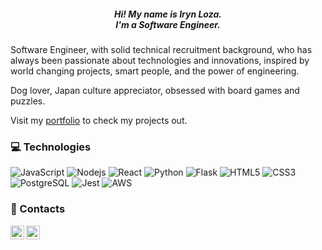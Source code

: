 <h5 align="center">Hi! My name is Iryn Loza. <br> I'm a Software Engineer.</h1>

Software Engineer, with solid technical recruitment background, who has always been passionate about technologies and innovations, inspired by world changing projects, smart people, and the power of engineering.

Dog lover, Japan culture appreciator, obsessed with board games and puzzles.

Visit my [portfolio](https://www.irynloza.me/) to check my projects out.

### 💻 Technologies 
![JavaScript](https://img.shields.io/badge/-JavaScript-grey?style=for-the-badge&logo=javascript)
![Nodejs](https://img.shields.io/badge/-Node.js-grey?style=for-the-badge&logo=Node.js)
![React](https://img.shields.io/badge/-React-grey?style=for-the-badge&logo=React)
![Python](https://img.shields.io/badge/-Python-grey?style=for-the-badge&logo=Python)
![Flask](https://img.shields.io/badge/-Flask-grey?style=for-the-badge&logo=Flask)
![HTML5](https://img.shields.io/badge/-HTML5-grey?style=for-the-badge&logo=html5)
![CSS3](https://img.shields.io/badge/-CSS3-grey?style=for-the-badge&logo=css3)
![PostgreSQL](https://img.shields.io/badge/-PostgreSQL-grey?style=for-the-badge&logo=PostgreSQL)
![Jest](https://img.shields.io/badge/-Jest-grey?style=for-the-badge&logo=Jest)
![AWS](https://img.shields.io/badge/-AWS-grey?style=for-the-badge&logo=AWS)

### 💬 Contacts 
<a href="mailto:irynaloza@gmail.com">
  <img align="left" alt="" width="22px" src="https://img.shields.io/badge/-gmail-grey?style=for-the-badge&logo=gmail" />
</a>

<a href="https://www.linkedin.com/in/iryn-loza-engineer/">
  <img align="left" alt="" width="22px" src="https://img.shields.io/badge/-linkedin-grey?style=for-the-badge&logo=linkedin" />
</a>


